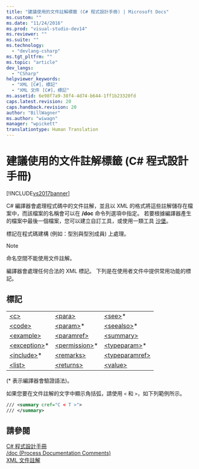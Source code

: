 ```yaml
---
title: "建議使用的文件註解標籤 (C# 程式設計手冊) | Microsoft Docs"
ms.custom: ""
ms.date: "11/24/2016"
ms.prod: "visual-studio-dev14"
ms.reviewer: ""
ms.suite: ""
ms.technology: 
  - "devlang-csharp"
ms.tgt_pltfrm: ""
ms.topic: "article"
dev_langs: 
  - "CSharp"
helpviewer_keywords: 
  - "XML [C#]，標記"
  - "XML 文件 [C#]，標記"
ms.assetid: 6e98f7a9-38f4-4d74-b644-1ff1b23320fd
caps.latest.revision: 20
caps.handback.revision: 20
author: "BillWagner"
ms.author: "wiwagn"
manager: "wpickett"
translationtype: Human Translation
---
```

# 建議使用的文件註解標籤 (C# 程式設計手冊)
[!INCLUDE[vs2017banner](../../../csharp/includes/vs2017banner.md)]

C\# 編譯器會處理程式碼中的文件註解，並且以 XML 的格式將這些註解儲存在檔案中，而該檔案的名稱會可以在 **\/doc** 命令列選項中指定。  若要根據編譯器產生的檔案中最後一個檔案，您可以建立自訂工具，或使用一類工具 [沙堡](http://shfb.codeplex.com/)。  
  
 標記在程式碼建構 \(例如：型別與型別成員\) 上處理。  
  
> [!NOTE]
>  命名空間不能使用文件註解。  
  
 編譯器會處理任何合法的 XML 標記。  下列是在使用者文件中提供常用功能的標記。  
  
## 標記  
  
||||  
|-|-|-|  
|[\<c\>](../../../csharp/programming-guide/xmldoc/code-inline.md)|[\<para\>](../../../csharp/programming-guide/xmldoc/para.md)|[\<see\>](../../../csharp/programming-guide/xmldoc/see.md)\*|  
|[\<code\>](../../../csharp/programming-guide/xmldoc/code.md)|[\<param\>](../../../csharp/programming-guide/xmldoc/param.md)\*|[\<seealso\>](../../../csharp/programming-guide/xmldoc/seealso.md)\*|  
|[\<example\>](../../../csharp/programming-guide/xmldoc/example.md)|[\<paramref\>](../../../csharp/programming-guide/xmldoc/paramref.md)|[\<summary\>](../../../csharp/programming-guide/xmldoc/summary.md)|  
|[\<exception\>](../../../csharp/programming-guide/xmldoc/exception.md)\*|[\<permission\>](../../../csharp/programming-guide/xmldoc/permission.md)\*|[\<typeparam\>](../../../csharp/programming-guide/xmldoc/typeparam.md)\*|  
|[\<include\>](../../../csharp/programming-guide/xmldoc/include.md)\*|[\<remarks\>](../../../csharp/programming-guide/xmldoc/remarks.md)|[\<typeparamref\>](../../../csharp/programming-guide/xmldoc/typeparamref.md)|  
|[\<list\>](../../../csharp/programming-guide/xmldoc/list.md)|[\<returns\>](../../../csharp/programming-guide/xmldoc/returns.md)|[\<value\>](../../../csharp/programming-guide/xmldoc/value.md)|  
  
 \(\* 表示編譯器會驗證語法\)。  
  
 如果您要在文件註解的文字中顯示角括弧，請使用 `<` 和 `>`，如下列範例所示。  
  
```xml  
/// <summary cref="C < T >">  
/// </summary>  
```  
  
## 請參閱  
 [C\# 程式設計手冊](../../../csharp/programming-guide/index.md)   
 [\/doc \(Process Documentation Comments\)](../../../csharp/language-reference/compiler-options/doc-compiler-option.md)   
 [XML 文件註解](../../../csharp/programming-guide/xmldoc/xml-documentation-comments.md)